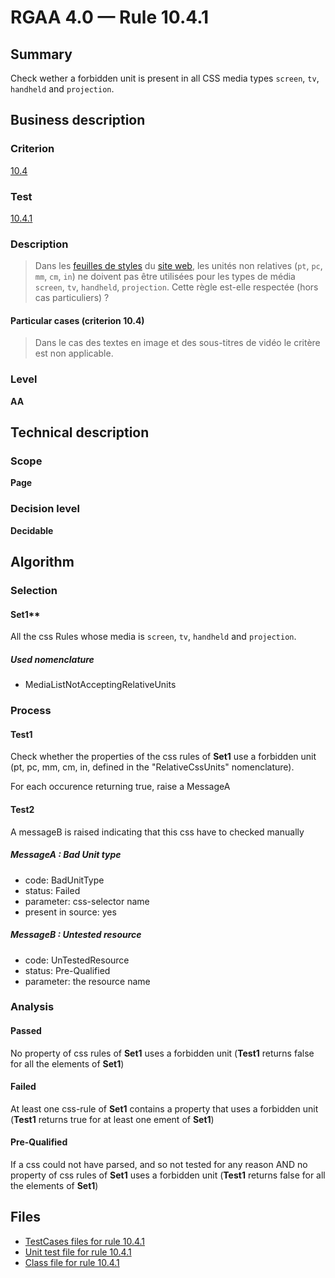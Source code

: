 # RGAA 4.0 — Rule 10.4.1

## Summary

Check wether a forbidden unit is present in all CSS media types `screen`,
`tv`, `handheld` and `projection`.

## Business description

### Criterion

[10.4](https://www.numerique.gouv.fr/publications/rgaa-accessibilite/methode/criteres/#crit-10-4)

### Test

[10.4.1](https://www.numerique.gouv.fr/publications/rgaa-accessibilite/methode/criteres/#test-10-4-1)

### Description

> Dans les [feuilles de styles](https://www.numerique.gouv.fr/publications/rgaa-accessibilite/methode/glossaire/#feuille-de-style) du [site web](https://www.numerique.gouv.fr/publications/rgaa-accessibilite/methode/glossaire/#site-web-ensemble-de-toutes-les-pages-web), les unités non relatives (`pt`, `pc`, `mm`, `cm`, `in`) ne doivent pas être utilisées pour les types de média `screen`, `tv`, `handheld`, `projection`. Cette règle est-elle respectée (hors cas particuliers) ?

#### Particular cases (criterion 10.4)

> Dans le cas des textes en image et des sous-titres de vidéo le critère est non applicable.

### Level

**AA**


## Technical description

### Scope

**Page**

### Decision level

**Decidable**

## Algorithm

### Selection

#### Set1**

All the css Rules whose media is `screen`, `tv`, `handheld` and `projection`.

##### Used nomenclature

-   MediaListNotAcceptingRelativeUnits

### Process

#### Test1

Check whether the properties of the css rules of **Set1** use a forbidden
unit (pt, pc, mm, cm, in, defined in the "RelativeCssUnits" nomenclature).

For each occurence returning true, raise a MessageA

#### Test2
A messageB is raised indicating that this css have to checked manually

##### MessageA : Bad Unit type

- code: BadUnitType
- status: Failed
- parameter: css-selector name
- present in source: yes

##### MessageB : Untested resource

- code: UnTestedResource
- status: Pre-Qualified
- parameter: the resource name

### Analysis

#### Passed

No property of css rules of **Set1** uses a forbidden unit (**Test1** returns false for all the elements of **Set1**)

#### Failed

At least one css-rule of **Set1** contains a property that uses 
a forbidden unit (**Test1** returns true for at least one ement of **Set1**)

#### Pre-Qualified

If a css could not have parsed, and so not tested for any reason AND no
property of css rules of **Set1** uses a forbidden unit (**Test1** returns false
for all the elements of **Set1**)


## Files

- [TestCases files for rule 10.4.1](https://gitlab.com/asqatasun/Asqatasun/-/tree/master/rules/rules-rgaa4.0/src/test/resources/testcases/rgaa40/Rgaa40Rule100401/)
- [Unit test file for rule 10.4.1](https://gitlab.com/asqatasun/Asqatasun/-/blob/master/rules/rules-rgaa4.0/src/test/java/org/asqatasun/rules/rgaa40/Rgaa40Rule100401Test.java)
- [Class file for rule 10.4.1](https://gitlab.com/asqatasun/Asqatasun/-/blob/master/rules/rules-rgaa4.0/src/main/java/org/asqatasun/rules/rgaa40/Rgaa40Rule100401.java)
